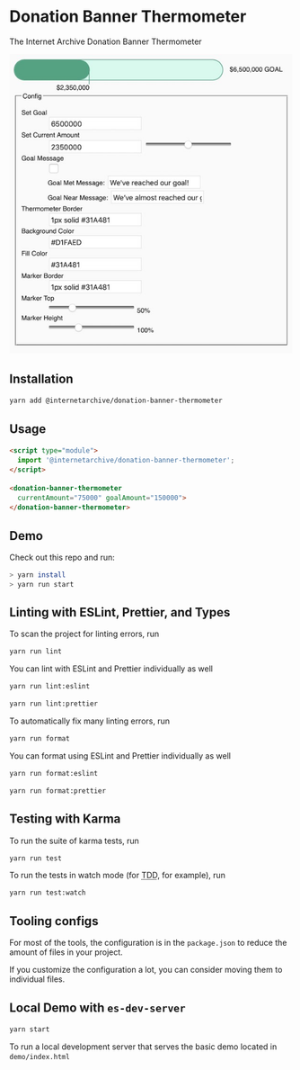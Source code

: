 # Donation Banner Thermometer

The Internet Archive Donation Banner Thermometer

![Donation Banner Thermometer](./assets/screenshot.jpg "Donatino Banner Thermometer")

## Installation
```bash
yarn add @internetarchive/donation-banner-thermometer
```

## Usage
```html
<script type="module">
  import '@internetarchive/donation-banner-thermometer';
</script>

<donation-banner-thermometer
  currentAmount="75000" goalAmount="150000">
</donation-banner-thermometer>
```

## Demo
Check out this repo and run:

```bash
> yarn install
> yarn run start
```

## Linting with ESLint, Prettier, and Types
To scan the project for linting errors, run
```bash
yarn run lint
```

You can lint with ESLint and Prettier individually as well
```bash
yarn run lint:eslint
```
```bash
yarn run lint:prettier
```

To automatically fix many linting errors, run
```bash
yarn run format
```

You can format using ESLint and Prettier individually as well
```bash
yarn run format:eslint
```
```bash
yarn run format:prettier
```

## Testing with Karma
To run the suite of karma tests, run
```bash
yarn run test
```

To run the tests in watch mode (for <abbr title="test driven development">TDD</abbr>, for example), run

```bash
yarn run test:watch
```


## Tooling configs

For most of the tools, the configuration is in the `package.json` to reduce the amount of files in your project.

If you customize the configuration a lot, you can consider moving them to individual files.

## Local Demo with `es-dev-server`
```bash
yarn start
```
To run a local development server that serves the basic demo located in `demo/index.html`
